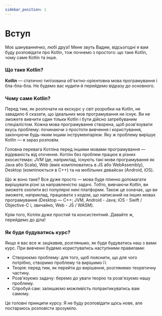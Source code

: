 ```yaml
---
sidebar_position: 1
---
```


# Вступ
Моє шануваннячко, любі друзі! Мене звуть Вадим, відсьогодні я вам буду розповідати про Kotlin, тож почнемо з простого: що таке Kotlin, чому саме Kotlin та інше.
### Що таке Kotlin?
**Kotlin** — статично типізована об'єктно-орієнтовна мова програмування і бла-бла-бла. Не будемо вас нудити й перейдемо відразу до основного.
### Чому саме Kotlin?
Перед тим, як розпочати на екскурс у світ розробки на Kotlin, не завадило б сказати, що ідеальних мов програмування не існує. Ви не зможете вивчити один тільки Kotlin і бути дійсно затребуваним спеціалістом. Кожна мова програмування створена, щоб розв'язувати якусь проблему: починаючи з простоти вивчення і користування, закінчуючи будь-яким іншим інструментарієм. Яку ж проблему вирішує Kotlin — я зараз розповім.

Головна перевага Котліна перед іншими мовами програмування — відірваність від оточення. Котлін без проблем працює в різних екосистемах: *JVM* (де, наприклад, існують такі мови програмування як Java або Scala), Web (вміє компілюватись в JS або WebAssembly), Desktop (компілюється в С++) та на мобільних девайсах (Android, iOS).

Що ж воно таке? Все дуже просто — мова буде плинно допомагати вирішувати різні за направленістю задачі. Тобто, вивчаючи Kotlin, ви зможете охопити всі популярні нині платформи. Також це означає, що ви зможете, наприклад, працювати з кодом, що написаний на інших мовах програмування (Desktop — C++; JVM, Android - Java; iOS - Swift / Objective-C і, звичайно, Web - JS / WASM).

Крім того, Котлін дуже простий та консистентний. Давайте ж, перейдемо до діла!
### Як буде будуватись курс?
Якщо я вас все ж зацікавив, розгляньмо, як буде будуватись наш з вами курс.
При вивченні будемо користуватись наступними правилами:
- Створюємо проблему: для того, щоб пояснити, що для чого потрібно, створимо проблему та вирішимо її.
- Теорія: перед тим, як перейти до вирішення, розглянемо теоретичну частину.
- Розв'язуємо задачу: беремо до уваги теорію та розв'язуємо нашу проблему.
- Спробуй сам: залишаємо можливість попрактикуватись вам самому.

Це головні принципи курсу. Я не буду розповідати щось нове, але постараюсь розповісти зрозуміло.